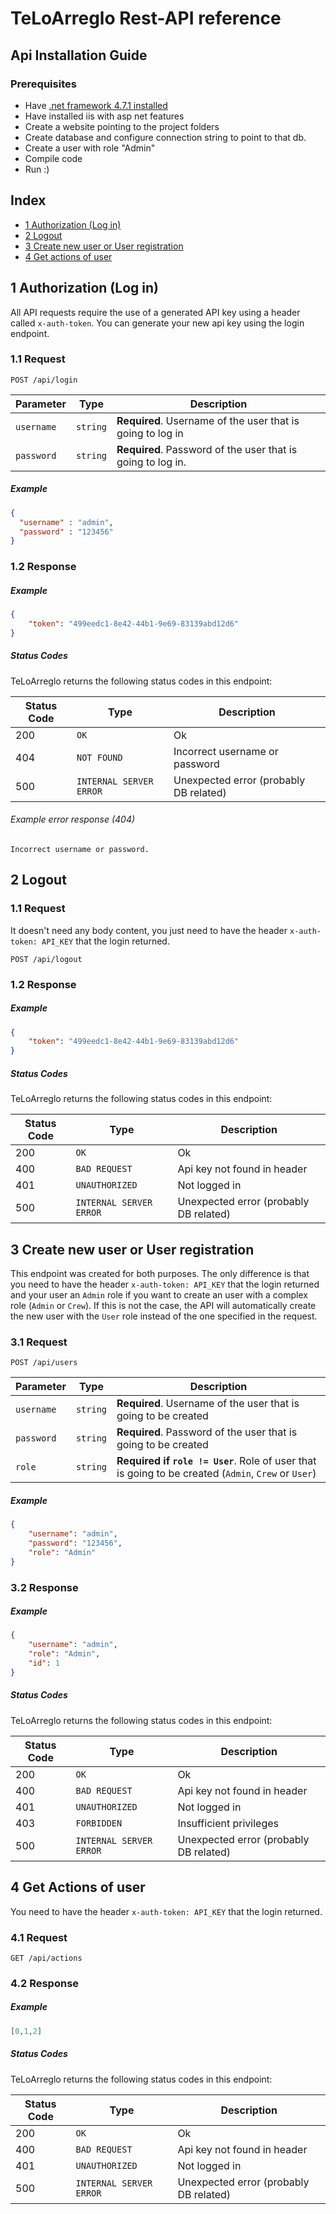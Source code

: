 # TeLoArreglo Rest-API reference

## Api Installation Guide

### Prerequisites
* Have [.net framework 4.7.1 installed](https://www.microsoft.com/es-ES/download/details.aspx?id=56116)
* Have installed iis with asp net features
* Create a website pointing to the project folders
* Create database and configure connection string to point to that db. 
* Create a user with role "Admin"
* Compile code
* Run :)

## Index

- [1 Authorization (Log in)](#1-authorization) 
- [2 Logout](#2-logout)
- [3 Create new user or User registration](#3-create-new-user-or-user-registration)
- [4 Get actions of user](#4-get-actions-of-user)

## 1 Authorization (Log in)

All API requests require the use of a generated API key using a header called `x-auth-token`. You can generate your new api key using the login endpoint.

### 1.1 Request

```http
POST /api/login
```

| Parameter | Type | Description |
| --------- | ---- | ----------- |
| `username` | `string` | **Required**. Username of the user that is going to log in |
| `password` | `string` | **Required**. Password of the user that is going to log in.

##### Example

```json
{
  "username" : "admin",
  "password" : "123456"
}
```

### 1.2 Response

##### Example
```json
{
    "token": "499eedc1-8e42-44b1-9e69-83139abd12d6"
}
```

##### Status Codes
TeLoArreglo returns the following status codes in this endpoint:

| Status Code | Type | Description |
|-------------| ----------- | ----------- | 
| 200 | `OK` | Ok |
| 404 | `NOT FOUND` | Incorrect username or password |
| 500 | `INTERNAL SERVER ERROR`| Unexpected error (probably DB related) |

###### Example error response (404)

```
Incorrect username or password.
```

## 2 Logout

### 1.1 Request

It doesn't need any body content, you just need to have the header `x-auth-token: API_KEY` that the login returned.

```http
POST /api/logout
```

### 1.2 Response

##### Example

```json
{
    "token": "499eedc1-8e42-44b1-9e69-83139abd12d6"
}
```

##### Status Codes
TeLoArreglo returns the following status codes in this endpoint:

| Status Code | Type | Description |
|-------------| ----------- | ----------- | 
| 200 | `OK` | Ok |
| 400 | `BAD REQUEST` | Api key not found in header |
| 401 | `UNAUTHORIZED` | Not logged in |
| 500 | `INTERNAL SERVER ERROR`| Unexpected error (probably DB related) |

## 3 Create new user or User registration

This endpoint was created for both purposes. The only difference is that you need to have the header `x-auth-token: API_KEY` that the login returned and your user an `Admin` role if you want to create an user with a complex role (`Admin` or `Crew`). If this is not the case, the API will automatically create the new user with the `User` role instead of the one specified in the request.

### 3.1 Request

```http
POST /api/users
```

| Parameter | Type | Description |
| --------- | ---- | ----------- |
| `username` | `string` | **Required**. Username of the user that is going to be created |
| `password` | `string` | **Required**. Password of the user that is going to be created |
| `role` | `string` | **Required if `role != User`**. Role of user that is going to be created (`Admin`, `Crew` or `User`)|

##### Example

```json
{
    "username": "admin",
    "password": "123456",
    "role": "Admin"
}
```

### 3.2 Response

##### Example

```json
{
    "username": "admin",
    "role": "Admin",
    "id": 1
}
```

##### Status Codes
TeLoArreglo returns the following status codes in this endpoint:

| Status Code | Type | Description |
|-------------| ----------- | ----------- | 
| 200 | `OK` | Ok |
| 400 | `BAD REQUEST` | Api key not found in header |
| 401 | `UNAUTHORIZED` | Not logged in |
| 403 | `FORBIDDEN` | Insufficient privileges |
| 500 | `INTERNAL SERVER ERROR`| Unexpected error (probably DB related) |

## 4 Get Actions of user

You need to have the header `x-auth-token: API_KEY` that the login returned.

### 4.1 Request

```http
GET /api/actions
```

### 4.2 Response

##### Example
```json
[0,1,2]
```

##### Status Codes
TeLoArreglo returns the following status codes in this endpoint:

| Status Code | Type | Description |
|-------------| ----------- | ----------- | 
| 200 | `OK` | Ok |
| 400 | `BAD REQUEST` | Api key not found in header |
| 401 | `UNAUTHORIZED` | Not logged in |
| 500 | `INTERNAL SERVER ERROR`| Unexpected error (probably DB related) |
